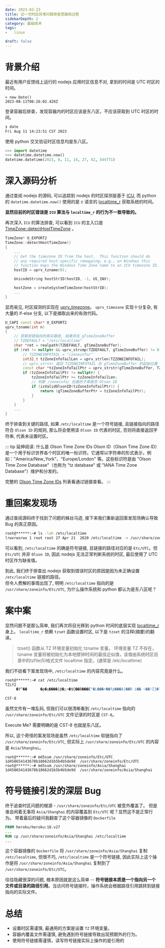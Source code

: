 ```yaml
---
date: 2023-03-23
title: 记一次时区异常问题排查思路和过程
sidebarDepth: 2
category: 基础技术
tags:
-   linux

draft: false
---
```


# 背景介绍

最近有用户反馈线上运行的 nodejs 应用时区信息不对, 拿到的时间是 UTC 时区的时间。

```nodejs
> new Date()
2023-08-11T06:26:02.428Z
```

登录容器后排查，发现容器内的时区应该是东八区，不应该获取到 UTC 时区的时间。

```bash
❯ date
Fri Aug 11 14:23:51 CST 2023
```

使用 python 交叉验证时区信息均是东八区。
```python
>>> import datetime
>>> datetime.datetime.now()
datetime.datetime(2023, 8, 11, 14, 27, 42, 544771)
```

# 深入源码分析

通过查阅 nodejs 的源码, 可以追踪到 nodejs 的时区探测是基于 [ICU](https://github.com/nodejs/node/tree/main/deps/icu-small), 而 python 的  `datetime.datetime.now()` 使用的是 c 语言的 [localtime_r](https://github.com/python/cpython/blob/main/Modules/_datetimemodule.c#L5120) 获取系统的时间。

**显然目前的时区错误是 `ICU` 算法与 `localtime_r` 的行为不一致导致的。**

再次深入 `ICU` 的算法排查, 可以看到 `ICU` 的主入口是 [TimeZone::detectHostTimeZone](https://github.com/nodejs/node/blob/main/deps/icu-small/source/i18n/timezone.cpp#L457) 。

```cpp
TimeZone* U_EXPORT2
TimeZone::detectHostTimeZone()
{
    ...
    // Get the timezone ID from the host.  This function should do
    // any required host-specific remapping; e.g., on Windows this
    // function maps the Windows Time Zone name to an ICU timezone ID.
    hostID = uprv_tzname(0);

    UnicodeString hostStrID(hostID, -1, US_INV);

    hostZone = createSystemTimeZone(hostStrID);
    ...
}
```

显而易见, 时区探测的实现在 [uprv_timezone](https://github.com/nodejs/node/blob/main/deps/icu-small/source/common/putil.cpp#L647)。
`uprv_timezone` 实现十分复杂, 有大量的 if-else 分支, 以下是摘取出来的有效代码。


```cpp
U_CAPI const char* U_EXPORT2
uprv_tzname(int n)
{
    // 获取软链指向的真实路径, 结果存在 gTimeZoneBuffer
    // TZDEFAULT = "/etc/localtime"
    char *ret = realpath(TZDEFAULT, gTimeZoneBuffer);
    if (ret != nullptr && uprv_strcmp(TZDEFAULT, gTimeZoneBuffer) != 0) {
        // TZZONEINFOTAIL = "/zoneinfo/"
        int32_t tzZoneInfoTailLen = uprv_strlen(TZZONEINFOTAIL);
        // uprv_strstr 返回 TZZONEINFOTAIL 在 gTimeZoneBuffer 的起始位置
        const char *tzZoneInfoTailPtr = uprv_strstr(gTimeZoneBuffer, TZZONEINFOTAIL);
        if (tzZoneInfoTailPtr != nullptr) {
            tzZoneInfoTailPtr += tzZoneInfoTailLen;
            // 判断 /zoneinfo/ 后面的子串是否 Olson ID
            if (isValidOlsonID(tzZoneInfoTailPtr)) {
                return (gTimeZoneBufferPtr = tzZoneInfoTailPtr);
            }
        }
    }
    ...
}
```

终于排查到关键的路径, 如果 `/etc/localtime` 是一个符号链接, 且链接指向的路径符合 `Olson ID` 的规则, 那么将会使用该 `Olson ID` 代表的时区, 否则将直接返回字符串, 代表未设置时区。

::: tip 延伸阅读: 什么是 Olson Time Zone IDs
Olson ID（Olson Time Zone ID）是一个用于标识世界各个时区的唯一标识符。它通常以字符串的形式表示，例如："America/New_York"、"Europe/London" 等。这些标识符是由 "Olson Time Zone Database"（也称为 "tz database" 或 "IANA Time Zone Database"）维护和分发的。

完整的 [Olson Time Zone IDs](https://docs.poly.com/bundle/trio-ag-5-9-3-AA/page/r2732735.html) 列表看通过链接查看。
:::

# 重回案发现场
通过查阅源码终于找到了问题的蛛丝马迹, 接下来我们重新返回案发现场确认导致 Bug 的真正原因。

```bash
root@******:~# ls -lah /etc/localtime                                                                 
lrwxrwxrwx 1 root root 27 Apr 21  2020 /etc/localtime -> /usr/share/zoneinfo/Etc/UTC
```

可以看到, `/etc/localtime` 的确是符号链接, 且链接的路径对应的是 `Etc/UTC`。但 `Etc/UTC` 并非 `Olson ID`, 因此 nodejs 无法正常判断系统的时区, 最后使用了 UTC 时区作为缺省值。

到此, 我们终于排查出 nodejs 获取到错误时区的原因是因为未正确设置 `/etc/localtime` 链接的路径。   
但令人费解的事情出现了, 明明 `/etc/localtime` 指向的是 `/usr/share/zoneinfo/Etc/UTC`, 为什么操作系统和 python 都认为是东八区呢？

# 案中案

显然问题不是那么简单, 我们再次将目光移到 python 时间的底层实现 [localtime_r](https://linux.die.net/man/3/localtime_r) 身上。
`localtime_r` 依赖 `tzset` 函数设置时区, 以下是 `tzset` 的注释(摘要)的翻译。

> tzset() 函数从 TZ 环境变量初始化 tzname 变量。
> 环境变量 TZ 不存在，tzname 变量将被初始化为本地壁钟时间的最佳近似值，该值由系统时区目录中的tzfile(5)格式文件 localtime 指定。(通常是 /etc/localtime)

我们不妨看下案发现场中, `/etc/localtime` 的内容究竟是什么。

```bash
root@******:~# cat /etc/localtime
TZif2
     �Y^��      �p�ӽ����|@�;>�Ӌ{��B���E"�L���<��fp���A|��R i�� ~��!I}�"g� #)_�$G� %|&'e &�^(G (�@q�~�pLMTCDTCSTTZif2
                                                                                                                    �����~6C)�����Y^������ �p�����ӽ������������|@�����;>�����Ӌ{������B�������E"�����L�������<������fp�����������A|��R i�� ~��!I}�"g� #)_�$G� %|&'e &�^(G (�@q�~�pLMTCDTCST
CST-8
```

虽然文件有一堆乱码, 但我们可以很清晰看到 `/etc/localtime` 指向的 `/usr/share/zoneinfo/Etc/UTC` 文件记录的时区是 `CST-8`。

Execute Me? 需要明确的是 CST-8 也就是东八区。

所以, 这个奇怪的案发现场是虽然 `/etc/localtime` 软链指向了 `/usr/share/zoneinfo/Etc/UTC`, 但实际上 `/usr/share/zoneinfo/Etc/UTC` 的内容是 `Asia/Shanghai`。
```
root@******:~# md5sum /usr/share/zoneinfo/Etc/UTC
1d458654143678b18662d1b5b4b5de9d  /usr/share/zoneinfo/Etc/UTC
root@******:~# md5sum /usr/share/zoneinfo/Asia/Shanghai 
1d458654143678b18662d1b5b4b5de9d  /usr/share/zoneinfo/Asia/Shanghai
```

# 符号链接引发的深层 Bug

终于追查时区问题的根源 - `/usr/share/zoneinfo/Etc/UTC` 被意外覆盖了。
但是谁会闲着无事将 `Asia/Shanghai` 的内容覆盖到 `Etc/UTC` 呢？显然这不是正常行为。
带着最后的疑问我翻查了这个容器镜像的 `Dockerfile`

```dockerfile
FROM heroku/heroku:18.v27
...
RUN cp /usr/share/zoneinfo/Asia/Shanghai /etc/localtime 
...
```

这个容器镜像的 `Dockerfile` 将 `/usr/share/zoneinfo/Asia/Shanghai` 复制 `/etc/localtime`, 但很不巧, `/etc/localtime` 是一个符号链接, 因此实际上这个操作是将 `/usr/share/zoneinfo/Asia/Shanghai` 复制到了 `/usr/share/zoneinfo/Etc/UTC`。

往往隐藏很深的问题, 根本原因就是这么简单 -- **符号链接本质是一个指向另一个文件或目录的路径引用**。当访问符号链接时，操作系统会根据路径引用跳转到链接指向的实际文件。

# 总结
- 设置时区需谨慎, 最通用的方案是设置 `TZ` 环境变量。
- 容器内覆盖文件需谨慎, 避免遇到符号链接导致出现预期外的行为。
- 使用符号链接需谨慎，读写符号链接实际上操作的是引用的